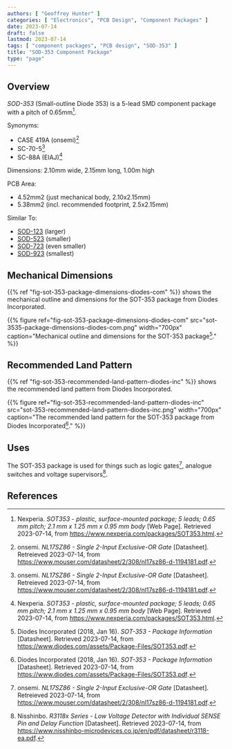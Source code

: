 ```yaml
---
authors: [ "Geoffrey Hunter" ]
categories: [ "Electronics", "PCB Design", "Component Packages" ]
date: 2023-07-14
draft: false
lastmod: 2023-07-14
tags: [ "component packages", "PCB design", "SOD-353" ]
title: "SOD-353 Component Package"
type: "page"
---
```


## Overview

_SOD-353_ (Small-outline Diode 353) is a 5-lead SMD component package with a pitch of 0.65mm[^nexperia-sot-353].

Synonyms:

* CASE 419A (onsemi)[^on-semi-nl17sz86-ds]
* SC-70-5[^on-semi-nl17sz86-ds]
* SC-88A (EIAJ)[^nexperia-sot-353]

Dimensions: 2.10mm wide, 2.15mm long, 1.00m high

PCB Area:
* 4.52mm2 (just mechanical body, 2.10x2.15mm)
* 5.38mm2 (incl. recommended footprint, 2.5x2.15mm)

Similar To:

* [SOD-123](/pcb-design/component-packages/sod-123-component-package/) (larger)
* [SOD-523](/pcb-design/component-packages/sod-523-component-package/) (smaller)
* [SOD-723](/pcb-design/component-packages/sod-723-component-package/) (even smaller)
* [SOD-923](/pcb-design/component-packages/sod-923-component-package/) (smallest)

## Mechanical Dimensions

{{% ref "fig-sot-353-package-dimensions-diodes-com" %}} shows the mechanical outline and dimensions for the SOT-353 package from Diodes Incorporated. 

{{% figure ref="fig-sot-353-package-dimensions-diodes-com" src="sot-3535-package-dimensions-diodes-com.png" width="700px" caption="Mechanical outline and dimensions for the SOT-353 package[^diodes-incorp-sot-353-package-info]." %}}

## Recommended Land Pattern

{{% ref "fig-sot-353-recommended-land-pattern-diodes-inc" %}} shows the recommended land pattern from Diodes Incorporated.

{{% figure ref="fig-sot-353-recommended-land-pattern-diodes-inc" src="sot-353-recommended-land-pattern-diodes-inc.png" width="700px" caption="The recommended land pattern for the SOT-353 package from Diodes Incorporated[^diodes-incorp-sot-353-package-info]." %}}

## Uses

The SOT-353 package is used for things such as logic gates[^on-semi-nl17sz86-ds], analogue switches and voltage supervisors[^nisshinbo-r3118x-series-voltage-supervisors-ds].

## References

[^nexperia-sot-353]: Nexperia. _SOT353 - plastic, surface-mounted package; 5 leads; 0.65 mm pitch; 2.1 mm x 1.25 mm x 0.95 mm body_ [Web Page]. Retrieved 2023-07-14, from https://www.nexperia.com/packages/SOT353.html.
[^on-semi-nl17sz86-ds]: onsemi. _NL17SZ86 - Single 2-Input Exclusive-OR Gate_ [Datasheet]. Retreieved 2023-07-14, from https://www.mouser.com/datasheet/2/308/nl17sz86-d-1194181.pdf.
[^diodes-incorp-sot-353-package-info]: Diodes Incorporated (2018, Jan 16). _SOT-353 - Package Information_ [Datasheet]. Retrieved 2023-07-14, from https://www.diodes.com/assets/Package-Files/SOT353.pdf.
[^nisshinbo-r3118x-series-voltage-supervisors-ds]: Nisshinbo. _R3118x Series - Low Voltage Detector with Individual SENSE Pin and Delay Function_ [Datasheet]. Retrieved 2023-07-14, from https://www.nisshinbo-microdevices.co.jp/en/pdf/datasheet/r3118-ea.pdf.
